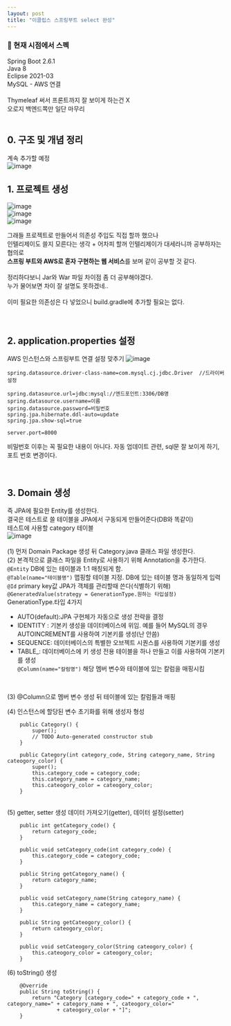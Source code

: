 ```yaml
---
layout: post
title: "이클립스 스프링부트 select 완성"
---
```


### 📌 현재 시점에서 스펙  
Spring Boot 2.6.1  
Java 8  
Eclipse 2021-03  
MySQL - AWS 연결  
<br>
Thymeleaf 써서 프론트까지 잘 보이게 하는건 X  
오로지 백엔드쪽만 일단 마무리  
<br>
## 0. 구조 및 개념 정리  
계속 추가할 예정  
![image](https://user-images.githubusercontent.com/86642180/146961155-e279d740-eaf1-4384-816d-1bfaade694b2.png)



## 1. 프로젝트 생성  
![image](https://user-images.githubusercontent.com/86642180/146802774-07aad3ca-d2b1-4b66-bfa3-5ccdb95d1b7a.png)  
![image](https://user-images.githubusercontent.com/86642180/146804155-8bd00742-1aa2-41e9-8b72-89372076b3a8.png)  
![image](https://user-images.githubusercontent.com/86642180/146803250-3a928db3-baf3-44b8-ba78-063c3db981b4.png)  

그래들 프로젝트로 만들어서 의존성 주입도 직접 할까 했으나  
인텔리제이도 쓸지 모른다는 생각 + 어차피 할꺼 인텔리제이가 대세라니까 공부하자는 협의로  
<b>스프링 부트와 AWS로 혼자 구현하는 웹 서비스</b>를 보며 같이 공부할 것 같다.  
<br>
정리하다보니 Jar와 War 파일 차이점 좀 더 공부해야겠다.  
누가 물어보면 차이 잘 설명도 못하겠네..  
<br>
이미 필요한 의존성은 다 넣었으니 build.gradle에 추가할 필요는 없다.  
<br>
<br>
## 2. application.properties 설정  
AWS 인스턴스와 스프링부트 연결 설정 맞추기
![image](https://user-images.githubusercontent.com/86642180/146961853-2bd68721-1c21-45b6-afb4-fac61793ab72.png)  
```
spring.datasource.driver-class-name=com.mysql.cj.jdbc.Driver  //드라이버 설정

spring.datasource.url=jdbc:mysql://엔드포인트:3306/DB명
spring.datasource.username=이름
spring.datasource.password=비밀번호
spring.jpa.hibernate.ddl-auto=update
spring.jpa.show-sql=true

server.port=8000
```
비밀번호 이후는 꼭 필요한 내용이 아니다. 자동 업데이트 관련, sql문 잘 보이게 하기, 포트 번호 변경이다.

<br>

## 3. Domain 생성  
즉 JPA에 필요한 Entity를 생성한다.  
결국은 테스트로 쓸 테이블을 JPA에서 구동되게 만들어준다(DB와 똑같이)  
테스트에 사용할 category 테이블  
![image](https://user-images.githubusercontent.com/86642180/146962467-5fb1e3c4-e13e-46a5-a08b-9aec99e85750.png)  
<br>
(1) 먼저 Domain Package 생성 뒤 Category.java 클래스 파일 생성한다.  
(2) 본격적으로 클래스 파일을 Entity로 사용하기 위해 Annotation을 추가한다.  
`@Entity` DB에 있는 테이블과 1:1 매칭되게 함.  
`@Table(name="테이블명")` 맵핑할 테이블 지정. DB에 있는 테이블 명과 동일하게 입력  
`@Id` primary key값 JPA가 객체를 관리할때 쓴다(식별하기 위해)  
`@GeneratedValue(strategy = GenerationType.원하는 타입설정)`  
GenerationType.타입 4가지  
- AUTO(default):JPA 구현체가 자동으로 생성 전략을 결정   
- IDENTITY : 기본키 생성을 데이터베이스에 위임. 예를 들어 MySQL의 경우 AUTOINCREMENT를 사용하여 기본키를 생성(난 안씀)  
- SEQUENCE: 데이터베이스의 특별한 오브젝트 시퀀스를 사용하여 기본키를 생성  
- TABLE_: 데이터베이스에 키 생성 전용 테이블을 하나 만들고 이를 사용하여 기본키를 생성  
`@Column(name="칼럼명")` 해당 멤버 변수와 테이블에 있는 칼럼을 매핑시킴  

<br>

(3) @Column으로 멤버 변수 생성 뒤 테이블에 있는 칼럼들과 매핑
<br>

(4) 인스턴스에 할당된 변수 초기화를 위해 생성자 형성<br>
```
	public Category() {
		super();
		// TODO Auto-generated constructor stub
	}
  
	public Category(int category_code, String category_name, String cateogory_color) {
		super();
		this.category_code = category_code;
		this.category_name = category_name;
		this.cateogory_color = cateogory_color;
	}
```
<br>
(5) getter, setter 생성  
데이터 가져오기(getter), 데이터 설정(setter)  

```
	public int getCategory_code() {
		return category_code;
	}

	public void setCategory_code(int category_code) {
		this.category_code = category_code;
	}

	public String getCategory_name() {
		return category_name;
	}

	public void setCategory_name(String category_name) {
		this.category_name = category_name;
	}

	public String getCateogory_color() {
		return cateogory_color;
	}

	public void setCateogory_color(String cateogory_color) {
		this.cateogory_color = cateogory_color;
	}
```

(6) toString() 생성  
```
	@Override
	public String toString() {
		return "Category [category_code=" + category_code + ", category_name=" + category_name + ", cateogory_color="
				+ cateogory_color + "]";
	}
```
